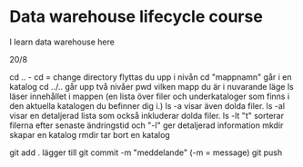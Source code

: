 # Data warehouse lifecycle course

I learn data warehouse here

20/8

cd .. - cd = change directory flyttas du upp i nivån
cd "mappnamn" går i en katalog
cd ../.. går upp två nivåer
pwd vilken mapp du är i nuvarande läge
ls läser innehållet i mappen (en lista över filer och underkataloger som finns i den aktuella katalogen du befinner dig i.)
ls -a visar även dolda filer.
ls -al visar en detaljerad lista som också inkluderar dolda filer.
ls -lt "t" sorterar filerna efter senaste ändringstid och "-l" ger detaljerad information
mkdir skapar en katalog
rmdir tar bort en katalog

git add . lägger till 
git commit -m "meddelande" (-m = message)
git push